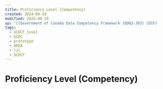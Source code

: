```yaml
---
title: Proficiency Level (Competency)
created: 2024-08-19
modified: 2024-08-19
up: "[[Government of Canada Data Competency Framework (DDN3‑J03) (DCF)]]"
tags:
  - GCDCF_level
  - GCDC
  - prototype
  - AREA
  - lit
  - GCDCF
---
```

# Proficiency Level (Competency)


